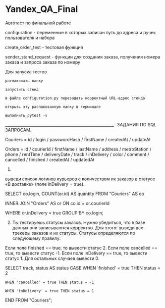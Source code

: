 # Yandex_QA_Final
Автотест по финальной работе

configuration - переменные в которых записан путь до адреса и ручек пользователя и набора

create_order_test - тестовая функция

sender_stand_request - функции для создания заказа, получения номера заказа и запроса заказа по номеру

Для запуска тестов

    распаковать папку

    запустить стенд

    в файле configuration.py перезадать корректный URL-адрес стенда

    открыть эту распакованную папку в терминале

    выполнить pytest -v

_______________________________________________________-
ЗАДАНИЯ ПО SQL ЗАПРОСАМ.

Couriers = id / login / passwordHash / firstName / createdAt / updateAt

Orders = id / courierId / firstName / lastName / address / metroStation / phone / rentTime
/ deliveryDate / track / inDelivery / color / comment / cancelled / finished / createdAt / updatedAt


1.
выведи список логинов курьеров с 
количеством их заказов в статусе «В доставке» (поле inDelivery = true). 

SELECT co.login, COUNT(or.id) AS quantity
FROM "Couriers" AS co

INNER JOIN "Orders" AS or
ON co.id = or.courierId

WHERE or.inDelivery = true
GROUP BY co.login;




2. Ты тестируешь статусы заказов. Нужно убедиться, что в базе данных они записываются корректно.
Для этого: выведи все трекеры заказов и их статусы. 
Статусы определяются по следующему правилу:

Если поле finished == true, то вывести статус 2.
Если поле canсelled == true, то вывести статус -1.
Если поле inDelivery == true, то вывести статус 1.
Для остальных случаев вывести 0.


SELECT track, status AS status
CASE
	WHEN 'finished' = true THEN status = 2
	
	WHEN 'cancelled' = true THEN status = -1

	WHEN 'inDelivery' = true THEN status = 1
END
FROM "Couriers";

